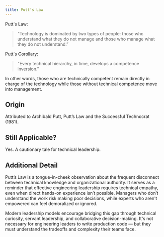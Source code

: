```yaml
---
title: Putt's Law
---
```


Putt's Law:

> "Technology is dominated by two types of people: those who understand what they do not manage and those who manage what they do not understand.”

Putt's Corollary:

> "Every technical hierarchy, in time, develops a competence inversion."

In other words, those who are technically competent remain directly in charge of the technology while those without technical competence move into management.

## Origin

Attributed to Archibald Putt, Putt’s Law and the Successful Technocrat (1981).

## Still Applicable?

Yes. A cautionary tale for technical leadership.

## Additional Detail

Putt’s Law is a tongue-in-cheek observation about the frequent disconnect between technical knowledge and organizational authority. It serves as a reminder that effective engineering leadership requires technical empathy, even when direct hands-on experience isn’t possible. Managers who don’t understand the work risk making poor decisions, while experts who aren't empowered can feel demoralized or ignored.

Modern leadership models encourage bridging this gap through technical curiosity, servant leadership, and collaborative decision-making. It's not necessary for engineering leaders to write production code — but they must understand the tradeoffs and complexity their teams face.
